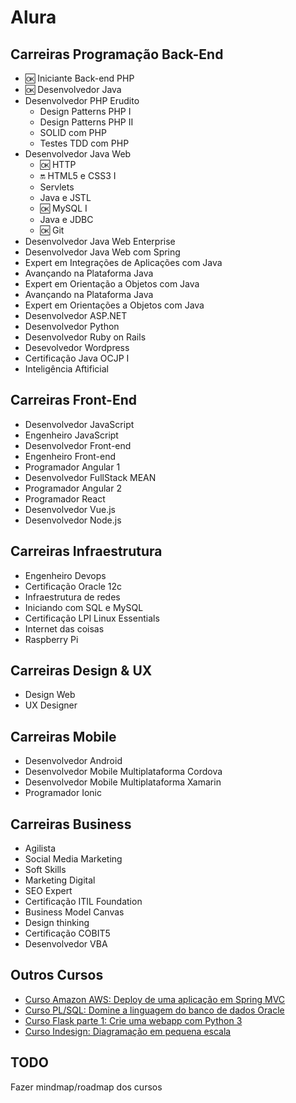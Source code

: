 # Alura

## Carreiras Programação Back-End

- :ok: Iniciante Back-end PHP
- :ok: Desenvolvedor Java
- Desenvolvedor PHP Erudito
    - Design Patterns PHP I
    - Design Patterns PHP II
    - SOLID com PHP
    - Testes TDD com PHP
- Desenvolvedor Java Web
    - :ok: HTTP
    - :on: HTML5 e CSS3 I
    - Servlets
    - Java e JSTL
    - :ok: MySQL I
    - Java e JDBC
    - :ok: Git
- Desenvolvedor Java Web Enterprise
- Desenvolvedor Java Web com Spring
- Expert em Integrações de Aplicações com Java
- Avançando na Plataforma Java
- Expert em Orientação a Objetos com Java
- Avançando na Plataforma Java
- Expert em Orientações a Objetos com Java
- Desenvolvedor ASP.NET
- Desenvolvedor Python
- Desenvolvedor Ruby on Rails
- Desevolvedor Wordpress
- Certificação Java OCJP I
- Inteligência Aftificial

## Carreiras Front-End

- Desenvolvedor JavaScript
- Engenheiro JavaScript
- Desenvolvedor Front-end
- Engenheiro Front-end
- Programador Angular 1
- Desenvolvedor FullStack MEAN
- Programador Angular 2
- Programador React
- Desenvolvedor Vue.js
- Desenvolvedor Node.js

## Carreiras Infraestrutura

- Engenheiro Devops
- Certificação Oracle 12c
- Infraestrutura de redes
- Iniciando com SQL e MySQL
- Certificação LPI Linux Essentials
- Internet das coisas
- Raspberry Pi

## Carreiras Design & UX

- Design Web
- UX Designer

## Carreiras Mobile

- Desenvolvedor Android
- Desenvolvedor Mobile Multiplataforma Cordova
- Desenvolvedor Mobile Multiplataforma Xamarin
- Programador Ionic

## Carreiras Business

- Agilista
- Social Media Marketing
- Soft Skills
- Marketing Digital
- SEO Expert
- Certificação ITIL Foundation
- Business Model Canvas
- Design thinking
- Certificação COBIT5
- Desenvolvedor VBA

## Outros Cursos

- [Curso Amazon AWS: Deploy de uma aplicação em Spring MVC](https://cursos.alura.com.br/course/spring-amazon)
- [Curso PL/SQL: Domine a linguagem do banco de dados Oracle](https://cursos.alura.com.br/course/oracle-plsql)
- [Curso Flask parte 1: Crie uma webapp com Python 3](https://cursos.alura.com.br/course/flask-rotas-templates-autenticacao)
- [Curso Indesign: Diagramação em pequena escala](https://cursos.alura.com.br/course/indesign-pequena-escala)

## TODO

Fazer mindmap/roadmap dos cursos
